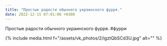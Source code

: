 ```yaml
---
title: "Простые радости обычного украинского фурря."
date: 2022-12-15 07:01:00 +0300
---
```


Простые радости обычного украинского фурря.
#фурри

{% include media.html f="/assets/vk_photos/2/igztQbSCd3U.jpg" alt="" %}
